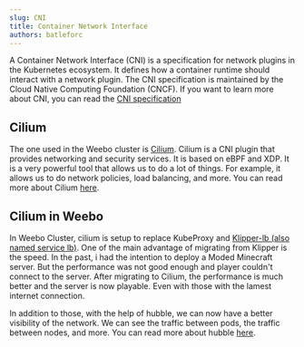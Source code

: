 ```yaml
---
slug: CNI
title: Container Network Interface
authors: batleforc
---
```


A Container Network Interface (CNI) is a specification for network plugins in the Kubernetes ecosystem. It defines how a container runtime should interact with a network plugin. The CNI specification is maintained by the Cloud Native Computing Foundation (CNCF). If you want to learn more about CNI, you can read the [CNI specification](https://github.com/containernetworking/cni)

## Cilium

The one used in the Weebo cluster is [Cilium](https://cilium.io/). Cilium is a CNI plugin that provides networking and security services. It is based on eBPF and XDP. It is a very powerful tool that allows us to do a lot of things. For example, it allows us to do network policies, load balancing, and more. You can read more about Cilium [here](https://docs.cilium.io/en/stable/overview/intro/).

## Cilium in Weebo

In Weebo Cluster, cilium is setup to replace KubeProxy and [Klipper-lb (also named service lb)](https://github.com/k3s-io/klipper-lb).
One of the main advantage of migrating from Klipper is the speed. In the past, i had the intention to deploy a Moded Minecraft server. But the performance was not good enough and player couldn't connect to the server. After migrating to Cilium, the performance is much better and the server is now playable. Even with those with the lamest internet connection.

In addition to those, with the help of hubble, we can now have a better visibility of the network. We can see the traffic between pods, the traffic between nodes, and more. You can read more about hubble [here](https://docs.cilium.io/en/stable/gettingstarted/hubble_intro/).
